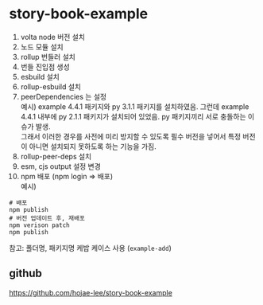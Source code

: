 # story-book-example

1. volta node 버전 설치
2. 노드 모듈 설치
3. rollup 번들러 설치
4. 번들 진입점 생성
5. esbuild 설치
6. rollup-esbuild 설치
7. peerDependencies 는 설정<br/>
   예시) example 4.4.1 패키지와 py 3.1.1 패키지를 설치하였음. 그런데 example 4.4.1 내부에 py 2.1.1 패키지가 설치되어 있었음. py 패키지끼리 서로 충돌하는 이슈가 발생. <br/>
   그래서 이러한 경우를 사전에 미리 방지할 수 있도록 필수 버전을 넣어서 특정 버전이 아니면 설치되지 못하도록 하는 기능을 가짐.
8. rollup-peer-deps 설치
9. esm, cjs output 설정 변경
10. npm 배포 (npm login => 배포) <br/>
    예시)

```
# 배포
npm publish
# 버전 업데이트 후, 재배포
npm verison patch
npm publish
```

참고: 폴더명, 패키지명 케밥 케이스 사용 (`example-add`)

## github

https://github.com/hojae-lee/story-book-example
